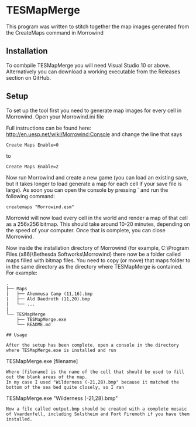 # TESMapMerge

This program was written to stitch together the map images generated from the CreateMaps command in Morrowind

## Installation
To combpile TESMapMerge you will need Visual Studio 10 or above.
Alternatively you can download a working executable from the Releases section on GitHub.

## Setup
To set up the tool first you need to generate map images for every cell in Morrowind.
Open your Morrowind.ini file 

Full instructions can be found here: http://en.uesp.net/wiki/Morrowind:Console and change the line that says 
```
Create Maps Enable=0
```
to
```
Create Maps Enable=2
```

Now run Morrowind and create a new game (you can load an existing save, but it takes longer to load generate a map for each cell if your save file is large).
As soon you can open the console by pressing ` and run the following command:
```
createmaps "Morrowind.esm"
```

Morrowid will now load every cell in the world and render a map of that cell as a 256x256 bitmap. This should take around 10-20 minutes, depending on the speed of your computer.
Once that is complete, you can close Morrowind.



Now inside the installation directory of Morrowind (for example, C:\Program Files (x86)\Bethesda Softworks\Morrowind) there now be a folder called maps filled with bitmap files.
You need to copy (or move) that maps folder to in the same directory as the directory where TESMapMerge is contained. For example:
```
.
├── Maps
|   ├── Ahemmusa Camp (11,16).bmp
|   ├── Ald Daedroth (11,20).bmp
|   └── ...
|
└── TESMapMerge
    ├── TESMapMerge.exe
    └── README.md
    
## Usage

After the setup has been complete, open a console in the directory where TESMapMerge.exe is installed and run
```
TESMapMerge.exe [filename]
```
Where [filename] is the name of the cell that should be used to fill out the blank areas of the map.
In my case I used "Wilderness (-21,28).bmp" because it matched the bottom of the sea bed quite closely, so I ran
```
TESMapMerge.exe "Wilderness (-21,28).bmp"
```
Now a file called output.bmp should be created with a complete mosaic of Vvardenfell, including Solstheim and Fort Firemoth if you have them installed.
